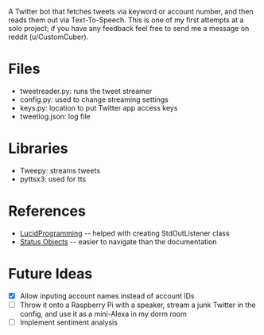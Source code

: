 A Twitter bot that fetches tweets via keyword or account number, and then reads them out via Text-To-Speech. This is one of my first attempts at a solo project; if you have any feedback feel free to send me a message on reddit (u/CustomCuber).

# Files
* tweetreader.py: runs the tweet streamer
* config.py: used to change streaming settings
* keys.py: location to put Twitter app access keys
* tweetlog.json: log file

# Libraries
* Tweepy: streams tweets
* pyttsx3: used for tts

# References
* [LucidProgramming](https://www.youtube.com/watch?v=wlnx-7cm4Gg) -- helped with creating StdOutListener class
* [Status Objects](https://gist.github.com/dev-techmoe/ef676cdd03ac47ac503e856282077bf2) -- easier to navigate than the documentation

# Future Ideas
- [x] Allow inputing account names instead of account IDs
- [ ] Throw it onto a Raspberry Pi with a speaker, stream a junk Twitter in the config, and use it as a mini-Alexa in my dorm room
- [ ] Implement sentiment analysis
